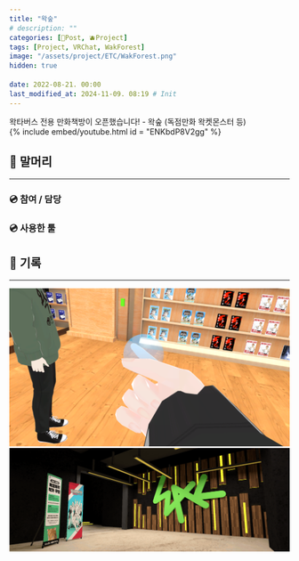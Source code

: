 ```yaml
---
title: "왁숲"
# description: ""
categories: [📀Post, 🫐Project]
tags: [Project, VRChat, WakForest]
image: "/assets/project/ETC/WakForest.png"
hidden: true

date: 2022-08-21. 00:00
last_modified_at: 2024-11-09. 08:19 # Init
---
```


왁타버스 전용 만화책방이 오픈했습니다! - 왁숲 (독점만화 왁켓몬스터 등)  
{% include embed/youtube.html id = "ENKbdP8V2gg" %}

## 📀 말머리

---

### 💿 참여 / 담당

### 💿 사용한 툴

## 📀 기록

---

![220831_195152](/assets/project/WakForest/220831_195152.png)
![WakFores_Banner](/assets/project/WakForest/WakFores_Banner.png)

